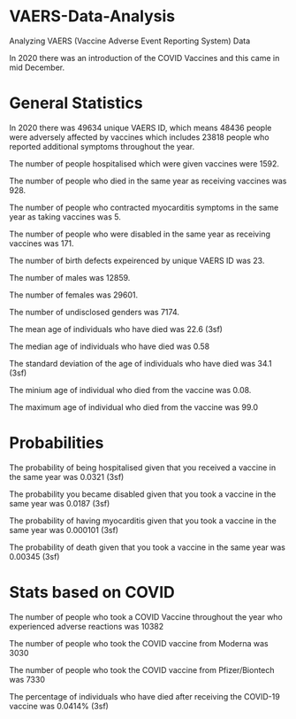 # VAERS-Data-Analysis
Analyzing VAERS (Vaccine Adverse Event Reporting System) Data

In 2020 there was an introduction of the COVID Vaccines and this came in mid December. 

# General Statistics 

In 2020 there was 49634 unique VAERS ID, which means 48436 people were adversely affected by vaccines which includes 23818 people who reported additional symptoms throughout the year. 

The number of people hospitalised which were given vaccines were 1592. 

The number of people who died in the same year as receiving vaccines was 928.

The number of people who contracted myocarditis symptoms in the same year as taking vaccines was 5.

The number of people who were disabled in the same year as receiving vaccines was 171.

The number of birth defects expeirenced by unique VAERS ID was 23.

The number of males was 12859.

The number of females was 29601.

The number of undisclosed genders was 7174.

The mean age of individuals who have died was 22.6 (3sf)

The median age of individuals who have died was 0.58 

The standard deviation of the age of individuals who have died was 34.1 (3sf)

The minium age of individual who died from the vaccine was 0.08.

The maximum age of individual who died from the vaccine was 99.0

# Probabilities 

The probability of being hospitalised given that you received a vaccine in the same year was 0.0321 (3sf)

The probability you became disabled given that you took a vaccine in the same year was 0.0187 (3sf)

The probability of having myocarditis given that you took a vaccine in the same year was 0.000101 (3sf)

The probability of death given that you took a vaccine in the same year was 0.00345 (3sf)

# Stats based on COVID

The number of people who took a COVID Vaccine throughout the year who experienced adverse reactions  was 10382

The number of people who took the COVID vaccine from Moderna was 3030

The number of people who took the COVID vaccine from Pfizer/Biontech was 7330

The percentage of individuals who have died after receiving the COVID-19 vaccine was 0.0414% (3sf)
